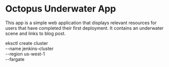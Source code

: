 # Octopus Underwater App

This app is a simple web application that displays relevant resources for users that have completed their first deployment. It contains an underwater scene and links to blog post.

eksctl create cluster \
--name jenkins-cluster \
--region us-west-1 \
--fargate